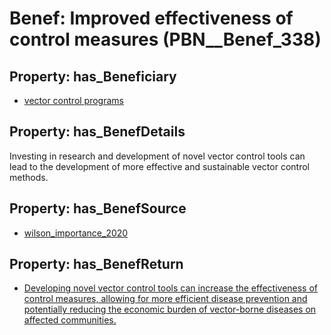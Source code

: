 # Benef: __Improved effectiveness of control measures__ (PBN__Benef_338)

## Property: has_Beneficiary

* [vector control programs](../Stakeholder/PBN__Stakeholder_159)

## Property: has_BenefDetails

Investing in research and development of novel vector control tools can lead to the development of more effective and sustainable vector control methods.

## Property: has_BenefSource

* [wilson_importance_2020](../Article/PBN__Article_64)

## Property: has_BenefReturn

* [Developing novel vector control tools can increase the effectiveness of control measures, allowing for more efficient disease prevention and potentially reducing the economic burden of vector-borne diseases on affected communities.](../BenefReturn/PBN__BenefReturn_355)

